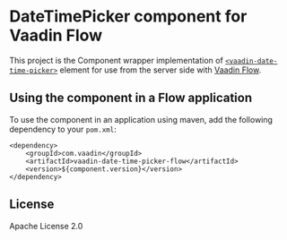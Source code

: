 # DateTimePicker component for Vaadin Flow

This project is the Component wrapper implementation of [`<vaadin-date-time-picker>`](https://github.com/vaadin/web-components/tree/main/packages/date-time-picker) element
for use from the server side with [Vaadin Flow](https://github.com/vaadin/flow).

## Using the component in a Flow application

To use the component in an application using maven,
add the following dependency to your `pom.xml`:
```
<dependency>
    <groupId>com.vaadin</groupId>
    <artifactId>vaadin-date-time-picker-flow</artifactId>
    <version>${component.version}</version>
</dependency>
```

## License

Apache License 2.0

